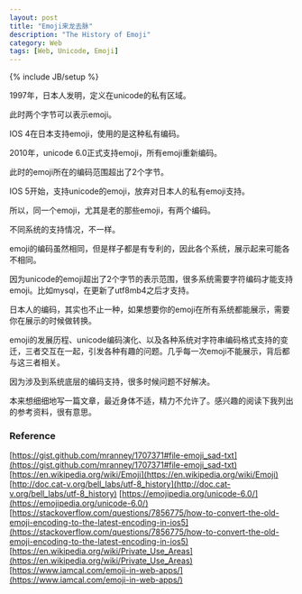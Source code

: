```yaml
---
layout: post
title: "Emoji来龙去脉"
description: "The History of Emoji"
category: Web
tags: [Web, Unicode, Emoji]
---
```

{% include JB/setup %}

1997年，日本人发明，定义在unicode的私有区域。

此时两个字节可以表示emoji。

IOS 4在日本支持emoji，使用的是这种私有编码。

2010年，unicode 6.0正式支持emoji，所有emoji重新编码。

此时的emoji所在的编码范围超出了2个字节。

IOS 5开始，支持unicode的emoji，放弃对日本人的私有emoji支持。

所以，同一个emoji，尤其是老的那些emoji，有两个编码。

不同系统的支持情况，不一样。

emoji的编码虽然相同，但是样子都是有专利的，因此各个系统，展示起来可能各不相同。

因为unicode的emoji超出了2个字节的表示范围，很多系统需要字符编码才能支持emoji。比如mysql，在更新了utf8mb4之后才支持。

日本人的编码，其实也不止一种，如果想要你的emoji在所有系统都能展示，需要你在展示的时候做转换。

emoji的发展历程、unicode编码演化、以及各种系统对字符串编码格式支持的变迁，三者交互在一起，引发各种有趣的问题。几乎每一次emoji不能展示，背后都与这三者相关。

因为涉及到系统底层的编码支持，很多时候问题不好解决。

本来想细细地写一篇文章，最近身体不适，精力不允许了。感兴趣的阅读下我列出的参考资料，很有意思。

### Reference

[https://gist.github.com/mranney/1707371#file-emoji_sad-txt](https://gist.github.com/mranney/1707371#file-emoji_sad-txt)
[https://en.wikipedia.org/wiki/Emoji](https://en.wikipedia.org/wiki/Emoji)
[http://doc.cat-v.org/bell_labs/utf-8_history](http://doc.cat-v.org/bell_labs/utf-8_history)
[https://emojipedia.org/unicode-6.0/](https://emojipedia.org/unicode-6.0/)
[https://stackoverflow.com/questions/7856775/how-to-convert-the-old-emoji-encoding-to-the-latest-encoding-in-ios5](https://stackoverflow.com/questions/7856775/how-to-convert-the-old-emoji-encoding-to-the-latest-encoding-in-ios5)
[https://en.wikipedia.org/wiki/Private_Use_Areas](https://en.wikipedia.org/wiki/Private_Use_Areas)
[https://www.iamcal.com/emoji-in-web-apps/](https://www.iamcal.com/emoji-in-web-apps/)
